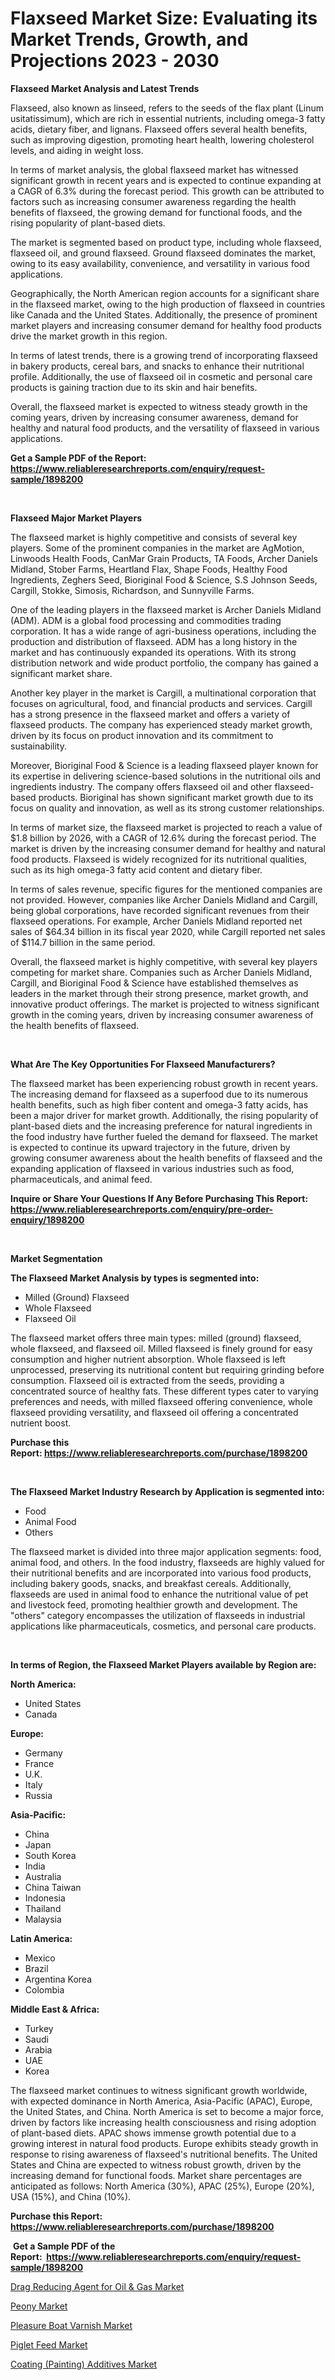 <p><h1>Flaxseed Market Size: Evaluating its Market Trends, Growth, and Projections 2023 - 2030</h1></p><p><strong>Flaxseed Market Analysis and Latest Trends</strong></p>
<p><p>Flaxseed, also known as linseed, refers to the seeds of the flax plant (Linum usitatissimum), which are rich in essential nutrients, including omega-3 fatty acids, dietary fiber, and lignans. Flaxseed offers several health benefits, such as improving digestion, promoting heart health, lowering cholesterol levels, and aiding in weight loss.</p><p>In terms of market analysis, the global flaxseed market has witnessed significant growth in recent years and is expected to continue expanding at a CAGR of 6.3% during the forecast period. This growth can be attributed to factors such as increasing consumer awareness regarding the health benefits of flaxseed, the growing demand for functional foods, and the rising popularity of plant-based diets.</p><p>The market is segmented based on product type, including whole flaxseed, flaxseed oil, and ground flaxseed. Ground flaxseed dominates the market, owing to its easy availability, convenience, and versatility in various food applications.</p><p>Geographically, the North American region accounts for a significant share in the flaxseed market, owing to the high production of flaxseed in countries like Canada and the United States. Additionally, the presence of prominent market players and increasing consumer demand for healthy food products drive the market growth in this region.</p><p>In terms of latest trends, there is a growing trend of incorporating flaxseed in bakery products, cereal bars, and snacks to enhance their nutritional profile. Additionally, the use of flaxseed oil in cosmetic and personal care products is gaining traction due to its skin and hair benefits.</p><p>Overall, the flaxseed market is expected to witness steady growth in the coming years, driven by increasing consumer awareness, demand for healthy and natural food products, and the versatility of flaxseed in various applications.</p></p>
<p><strong>Get a Sample PDF of the Report:&nbsp; <a href="https://www.reliableresearchreports.com/enquiry/request-sample/1898200">https://www.reliableresearchreports.com/enquiry/request-sample/1898200</a></strong></p>
<p>&nbsp;</p>
<p><strong>Flaxseed Major Market Players</strong></p>
<p><p>The flaxseed market is highly competitive and consists of several key players. Some of the prominent companies in the market are AgMotion, Linwoods Health Foods, CanMar Grain Products, TA Foods, Archer Daniels Midland, Stober Farms, Heartland Flax, Shape Foods, Healthy Food Ingredients, Zeghers Seed, Bioriginal Food & Science, S.S Johnson Seeds, Cargill, Stokke, Simosis, Richardson, and Sunnyville Farms.</p><p>One of the leading players in the flaxseed market is Archer Daniels Midland (ADM). ADM is a global food processing and commodities trading corporation. It has a wide range of agri-business operations, including the production and distribution of flaxseed. ADM has a long history in the market and has continuously expanded its operations. With its strong distribution network and wide product portfolio, the company has gained a significant market share.</p><p>Another key player in the market is Cargill, a multinational corporation that focuses on agricultural, food, and financial products and services. Cargill has a strong presence in the flaxseed market and offers a variety of flaxseed products. The company has experienced steady market growth, driven by its focus on product innovation and its commitment to sustainability.</p><p>Moreover, Bioriginal Food & Science is a leading flaxseed player known for its expertise in delivering science-based solutions in the nutritional oils and ingredients industry. The company offers flaxseed oil and other flaxseed-based products. Bioriginal has shown significant market growth due to its focus on quality and innovation, as well as its strong customer relationships.</p><p>In terms of market size, the flaxseed market is projected to reach a value of $1.8 billion by 2026, with a CAGR of 12.6% during the forecast period. The market is driven by the increasing consumer demand for healthy and natural food products. Flaxseed is widely recognized for its nutritional qualities, such as its high omega-3 fatty acid content and dietary fiber.</p><p>In terms of sales revenue, specific figures for the mentioned companies are not provided. However, companies like Archer Daniels Midland and Cargill, being global corporations, have recorded significant revenues from their flaxseed operations. For example, Archer Daniels Midland reported net sales of $64.34 billion in its fiscal year 2020, while Cargill reported net sales of $114.7 billion in the same period.</p><p>Overall, the flaxseed market is highly competitive, with several key players competing for market share. Companies such as Archer Daniels Midland, Cargill, and Bioriginal Food & Science have established themselves as leaders in the market through their strong presence, market growth, and innovative product offerings. The market is projected to witness significant growth in the coming years, driven by increasing consumer awareness of the health benefits of flaxseed.</p></p>
<p>&nbsp;</p>
<p><strong>What Are The Key Opportunities For Flaxseed Manufacturers?</strong></p>
<p><p>The flaxseed market has been experiencing robust growth in recent years. The increasing demand for flaxseed as a superfood due to its numerous health benefits, such as high fiber content and omega-3 fatty acids, has been a major driver for market growth. Additionally, the rising popularity of plant-based diets and the increasing preference for natural ingredients in the food industry have further fueled the demand for flaxseed. The market is expected to continue its upward trajectory in the future, driven by growing consumer awareness about the health benefits of flaxseed and the expanding application of flaxseed in various industries such as food, pharmaceuticals, and animal feed.</p></p>
<p><strong>Inquire or Share Your Questions If Any Before Purchasing This Report: <a href="https://www.reliableresearchreports.com/enquiry/pre-order-enquiry/1898200">https://www.reliableresearchreports.com/enquiry/pre-order-enquiry/1898200</a></strong></p>
<p>&nbsp;</p>
<p><strong>Market Segmentation</strong></p>
<p><strong>The Flaxseed Market Analysis by types is segmented into:</strong></p>
<p><ul><li>Milled (Ground) Flaxseed</li><li>Whole Flaxseed</li><li>Flaxseed Oil</li></ul></p>
<p><p>The flaxseed market offers three main types: milled (ground) flaxseed, whole flaxseed, and flaxseed oil. Milled flaxseed is finely ground for easy consumption and higher nutrient absorption. Whole flaxseed is left unprocessed, preserving its nutritional content but requiring grinding before consumption. Flaxseed oil is extracted from the seeds, providing a concentrated source of healthy fats. These different types cater to varying preferences and needs, with milled flaxseed offering convenience, whole flaxseed providing versatility, and flaxseed oil offering a concentrated nutrient boost.</p></p>
<p><strong>Purchase this Report:&nbsp;<a href="https://www.reliableresearchreports.com/purchase/1898200">https://www.reliableresearchreports.com/purchase/1898200</a></strong></p>
<p>&nbsp;</p>
<p><strong>The Flaxseed Market Industry Research by Application is segmented into:</strong></p>
<p><ul><li>Food</li><li>Animal Food</li><li>Others</li></ul></p>
<p><p>The flaxseed market is divided into three major application segments: food, animal food, and others. In the food industry, flaxseeds are highly valued for their nutritional benefits and are incorporated into various food products, including bakery goods, snacks, and breakfast cereals. Additionally, flaxseeds are used in animal food to enhance the nutritional value of pet and livestock feed, promoting healthier growth and development. The "others" category encompasses the utilization of flaxseeds in industrial applications like pharmaceuticals, cosmetics, and personal care products.</p></p>
<p>&nbsp;</p>
<p><strong>In terms of Region, the Flaxseed Market Players available by Region are:</strong></p>
<p>
    <p> <strong> North America: </strong>
        <ul>
            <li>United States</li>
            <li>Canada</li>
        </ul>
        </p> 
    <p> <strong> Europe: </strong>
        <ul>
            <li>Germany</li>
            <li>France</li>
            <li>U.K.</li>
            <li>Italy</li>
            <li>Russia</li>
        </ul>
        </p> 
    <p> <strong> Asia-Pacific: </strong>
        <ul>
            <li>China</li>
            <li>Japan</li>
            <li>South Korea</li>
            <li>India</li>
            <li>Australia</li>
            <li>China Taiwan</li>
            <li>Indonesia</li>
            <li>Thailand</li>
            <li>Malaysia</li>
        </ul>
        </p> 
    <p> <strong> Latin America: </strong>
        <ul>
            <li>Mexico</li>
            <li>Brazil</li>
            <li>Argentina Korea</li>
            <li>Colombia</li>
        </ul>
        </p> 
    <p> <strong> Middle East & Africa: </strong>
        <ul>
            <li>Turkey</li>
            <li>Saudi</li>
            <li>Arabia</li>
            <li>UAE</li>
            <li>Korea</li>
        </ul>
    </p>
    </p>
<p><p>The flaxseed market continues to witness significant growth worldwide, with expected dominance in North America, Asia-Pacific (APAC), Europe, the United States, and China. North America is set to become a major force, driven by factors like increasing health consciousness and rising adoption of plant-based diets. APAC shows immense growth potential due to a growing interest in natural food products. Europe exhibits steady growth in response to rising awareness of flaxseed's nutritional benefits. The United States and China are expected to witness robust growth, driven by the increasing demand for functional foods. Market share percentages are anticipated as follows: North America (30%), APAC (25%), Europe (20%), USA (15%), and China (10%).</p></p>
<p><strong>Purchase this Report: <a href="https://www.reliableresearchreports.com/purchase/1898200">https://www.reliableresearchreports.com/purchase/1898200</a></strong></p>
<p>&nbsp;<strong>Get a Sample PDF of the Report:&nbsp;&nbsp;<a href="https://www.reliableresearchreports.com/enquiry/request-sample/1898200">https://www.reliableresearchreports.com/enquiry/request-sample/1898200</a></strong></p>
<p><strong></strong></p>
<p><p><a href="https://medium.com/@irmaabshire/drag-reducing-agent-for-oil-gas-market-analysis-and-sze-forecasted-for-period-from-2023-to-2030-25d3b777d1ce">Drag Reducing Agent for Oil & Gas Market</a></p><p><a href="https://github.com/ambrozg/Market-Research-Report-List-1/blob/main/peony-market.md">Peony Market</a></p><p><a href="https://medium.com/@juananienow/analyzing-pleasure-boat-varnish-market-global-industry-perspective-and-forecast-2023-to-2030-344e65001087">Pleasure Boat Varnish Market</a></p><p><a href="https://github.com/dzharov81/Market-Research-Report-List-1/blob/main/piglet-feed-market.md">Piglet Feed Market</a></p><p><a href="https://medium.com/@kellielakin_97357/coating-painting-additives-market-trends-and-market-analysis-forecasted-for-period-2023-2030-b5ff9260526d">Coating (Painting) Additives Market</a></p></p>